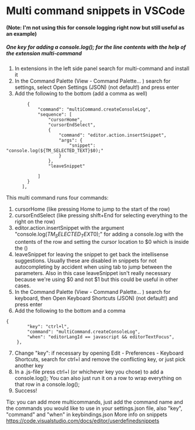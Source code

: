 # Multi command snippets in VSCode

#### (Note: I'm not using this for console logging right now but still useful as an example)
##### One key for adding a console.log(); for the line contents with the help of the extension multi-command

1. In extensions in the left side panel search for multi-command and install it
2. In the Command Palette (View - Command Palette... ) search for settings, select Open Settings (JSON) (not default!) and press enter
3. Add the following to the bottom (add a comma as well)
```"multiCommand.commands": [
        {
            "command": "multiCommand.createConsoleLog",
            "sequence": [
                "cursorHome",
                "cursorEndSelect",
                {   
                    "command": "editor.action.insertSnippet",
                    "args": {
                        "snippet": "console.log(${TM_SELECTED_TEXT}$0);"
                    }
                },
                "leaveSnippet"

            ]
        }        
      ],
```
This multi command runs four commands:
 1. cursorHome (like pressing Home to jump to the start of the row)
 2. cursorEndSelect (like pressing shift+End for selecting everything to the right on the row)
 3. editor.action.insertSnippet with the argument "console.log(${TM_SELECTED_TEXT}$0);" for adding a console.log with the contents of the row and setting the cursor location to $0 which is inside the ()
 4. leaveSnippet for leaving the snippet to get back the intellisense suggestions. Usually these are disabled in snippets for not autocompleting by accident when using tab to jump between the parameters. Also in this case leaveSnippet isn't really necessary because we're using $0 and not $1 but this could be useful in other cases.
 5. In the Command Palette (View - Command Palette... ) search for keyboard, then Open Keyboard Shortcuts (JSON) (not default!) and press enter
 6. Add the following to the bottom and a comma
```
{
        "key": "ctrl+l",
        "command": "multiCommand.createConsoleLog",
        "when": "editorLangId == javascript && editorTextFocus",
    },
```
 7. Change "key": if necessary by opening Edit - Preferences - Keyboard Shortcuts, search for ctrl+l and remove the conflicting key, or just pick another key
 8. In a .js-file press ctrl+l (or whichever key you chose) to add a console.log();
 You can also just run it on a row to wrap everything on that row in a console.log();
 9. Success!

Tip:  you can add more multicommands, just add the command name and the commands you would like to use in your settings.json file, also "key",  "command" and "when" in keybindings.json
More info on snippets https://code.visualstudio.com/docs/editor/userdefinedsnippets